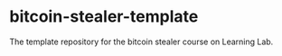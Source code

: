# bitcoin-stealer-template
The template repository for the bitcoin stealer  course on Learning Lab.
